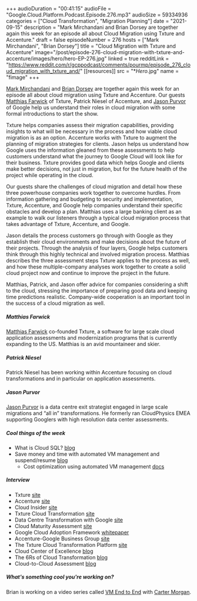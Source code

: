 +++
audioDuration = "00:41:15"
audioFile = "Google.Cloud.Platform.Podcast.Episode.276.mp3"
audioSize = 59334936
categories = ["Cloud Transformation", "Migration Planning"]
date = "2021-09-15"
description = "Mark Mirchandani and Brian Dorsey are together again this week for an episode all about Cloud Migration using Txture and Accenture."
draft = false
episodeNumber = 276
hosts = ["Mark Mirchandani", "Brian Dorsey"]
title = "Cloud Migration with Txture and Accenture"
image="/post/episode-276-cloud-migration-with-txture-and-accenture/images/hero/hero-EP-276.jpg"
linked = true
redditLink = "https://www.reddit.com/r/gcppodcast/comments/pourmp/episode_276_cloud_migration_with_txture_and/"
[[resources]]
  src = "**Hero*.jpg"
  name = "fimage"
+++

[Mark Mirchandani](https://twitter.com/markmirch) and [Brian Dorsey](https://twitter.com/briandorsey) are together again this week for an episode all about cloud migration using Txture and Accenture. Our guests [Matthias Farwick](https://twitter.com/frwck) of Txture, Patrick Niesel of Accenture, and [Jason Purvor](https://twitter.com/jpurvor) of Google help us understand their roles in cloud migration with some formal introductions to start the show.

Txture helps companies assess their migration capabilities, providing insights to what will be necessary in the process and how viable cloud migration is as an option. Accenture works with Txture to augment the planning of migration strategies for clients. Jason helps us understand how Google uses the information gleaned from these assessments to help customers understand what the journey to Google Cloud will look like for their business. Txture provides good data which helps Google and clients make better decisions, not just in migration, but for the future health of the project while operating in the cloud.

Our guests share the challenges of cloud migration and detail how these three powerhouse companies work together to overcome hurdles. From information gathering and budgeting to security and implementation, Txture, Accenture, and Google help companies understand their specific obstacles and develop a plan. Matthias uses a large banking client as an example to walk our listeners through a typical cloud migration process that takes advantage of Txture, Accenture, and Google.

Jason details the process customers go through with Google as they establish their cloud environments and make decisions about the future of their projects. Through the analysis of four layers, Google helps customers think through this highly technical and involved migration process. Matthias describes the three assessment steps Txture applies to the process as well, and how these multiple-company analyses work together to create a solid cloud project now and continue to improve the project in the future. 

Matthias, Patrick, and Jason offer advice for companies considering a shift to the cloud, stressing the importance of preparing good data and keeping time predictions realistic. Company-wide cooperation is an important tool in the success of a cloud migration as well.

##### Matthias Farwick

[Matthias Farwick](https://twitter.com/frwck) co-founded Txture, a software for large scale cloud application assessments and modernization programs that is currently expanding to the US. Matthias is an avid mountaineer and skier.

##### Patrick Niesel

Patrick Niesel has been working within Accenture focusing on cloud transformations and in particular on application assessments.

##### Jason Purvor

[Jason Purvor](https://twitter.com/jpurvor) is a data centre exit strategist engaged in large scale migrations and “all in” transformations. He formerly ran CloudPhysics EMEA supporting Googlers with high resolution data center assessments.

##### Cool things of the week

* What is Cloud SQL? [blog](https://cloud.google.com/blog/topics/developers-practitioners/what-cloud-sql)
* Save money and time with automated VM management and suspend/resume [blog](https://cloud.google.com/blog/products/compute/guide-to-cost-optimization-through-automated-vm-management)
     * Cost optimization using automated VM management [docs](https://cloud.google.com/architecture/cost-optimization-using-automated-vm-management)

##### Interview

* Txture [site](https://www.txture.io/en)
* Accenture [site](https://www.accenture.com/us-en/services/software-platforms/accenture-google-cloud-business-group)
* Cloud Insider [site](https://www.cloudinsider.com)
* Txture Cloud Transformation [site](https://txture.io/en/products/cloud-transformation)
* Data Centre Transformation with Google [site](https://services.google.com/fh/files/misc/google_data_center_transformation.pdf)
* Cloud Maturity Assessment [site](https://digitalmaturitybenchmark.withgoogle.com/cloud/)
* Google Cloud Adoption Framework [whitepaper](https://cloud.google.com/adoption-framework)
* Accenture-Google Business Group [site](https://accenture.com/google/)
* The Txture Cloud Transformation Platform [site](https://txture.io/en/products/cloud-transformation)
* Cloud Center of Excellence [blog](https://txture.io/en/blog/cloud-center-of-excellence-tasks)
* The 6Rs of Cloud Transformation [blog](https://txture.io/en/blog/6-Rs-cloud-migration-strategies)
* Cloud-to-Cloud Assessment [blog](https://txture.io/en/blog/cloud-to-cloud-assessment)

##### What's something cool you're working on?

Brian is working on a video series called [VM End to End](https://www.youtube.com/playlist?list=PLIivdWyY5sqIteZONy-rTwyf3w3OddFQ1) with [Carter Morgan](https://twitter.com/carterthecomic).




